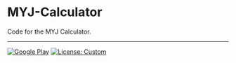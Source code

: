 # MYJ-Calculator

Code for the MYJ Calculator.

---

[![Google Play](https://img.shields.io/badge/Google%20Play-Download-brightgreen?logo=google-play)](https://play.google.com/store/apps/details?id=com.yousufjamil.calculator)
[![License: Custom](https://img.shields.io/badge/License-Custom-blue.svg)](LICENSE)

